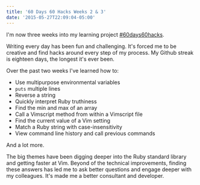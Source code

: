 ```yaml
---
title: '60 Days 60 Hacks Weeks 2 & 3'
date: '2015-05-27T22:09:04-05:00'
---
```


I'm now three weeks into my learning project [#60days60hacks](https://twitter.com/search?src=typd&q=%2360Days60Hacks).

Writing every day has been fun and challenging. It's forced me to be creative and find hacks around every step of my process. My Github streak is eighteen days, the longest it's ever been.

Over the past two weeks I've learned how to:

* Use multipurpose environmental variables
* `puts` multiple lines
* Reverse a string
* Quickly interpret Ruby truthiness
* Find the min and max of an array
* Call a Vimscript method from within a Vimscript file
* Find the current value of a Vim setting
* Match a Ruby string with case-insensitivity
* View command line history and call previous commands

And a lot more.

The big themes have been digging deeper into the Ruby standard library and getting faster at Vim. Beyond of the technical improvements, finding these answers has led me to ask better questions and engage deeper with my colleagues. It's made me a better consultant and developer.
